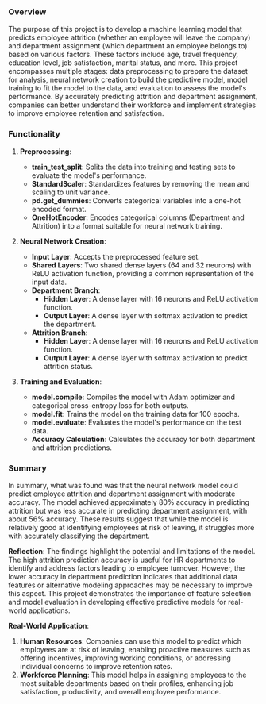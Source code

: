 ### Overview

The purpose of this project is to develop a machine learning model that predicts employee attrition (whether an employee will leave the company) and department assignment (which department an employee belongs to) based on various factors. These factors include age, travel frequency, education level, job satisfaction, marital status, and more. This project encompasses multiple stages: data preprocessing to prepare the dataset for analysis, neural network creation to build the predictive model, model training to fit the model to the data, and evaluation to assess the model's performance. By accurately predicting attrition and department assignment, companies can better understand their workforce and implement strategies to improve employee retention and satisfaction.

### Functionality

1. **Preprocessing**: 
   - **train_test_split**: Splits the data into training and testing sets to evaluate the model's performance.
   - **StandardScaler**: Standardizes features by removing the mean and scaling to unit variance.
   - **pd.get_dummies**: Converts categorical variables into a one-hot encoded format.
   - **OneHotEncoder**: Encodes categorical columns (Department and Attrition) into a format suitable for neural network training.

2. **Neural Network Creation**:
   - **Input Layer**: Accepts the preprocessed feature set.
   - **Shared Layers**: Two shared dense layers (64 and 32 neurons) with ReLU activation function, providing a common representation of the input data.
   - **Department Branch**:
     - **Hidden Layer**: A dense layer with 16 neurons and ReLU activation function.
     - **Output Layer**: A dense layer with softmax activation to predict the department.
   - **Attrition Branch**:
     - **Hidden Layer**: A dense layer with 16 neurons and ReLU activation function.
     - **Output Layer**: A dense layer with softmax activation to predict attrition status.

3. **Training and Evaluation**:
   - **model.compile**: Compiles the model with Adam optimizer and categorical cross-entropy loss for both outputs.
   - **model.fit**: Trains the model on the training data for 100 epochs.
   - **model.evaluate**: Evaluates the model's performance on the test data.
   - **Accuracy Calculation**: Calculates the accuracy for both department and attrition predictions.

### Summary

In summary, what was found was that the neural network model could predict employee attrition and department assignment with moderate accuracy. The model achieved approximately 80% accuracy in predicting attrition but was less accurate in predicting department assignment, with about 56% accuracy. These results suggest that while the model is relatively good at identifying employees at risk of leaving, it struggles more with accurately classifying the department.

**Reflection**:
The findings highlight the potential and limitations of the model. The high attrition prediction accuracy is useful for HR departments to identify and address factors leading to employee turnover. However, the lower accuracy in department prediction indicates that additional data features or alternative modeling approaches may be necessary to improve this aspect. This project demonstrates the importance of feature selection and model evaluation in developing effective predictive models for real-world applications.

**Real-World Application**:
1. **Human Resources**: Companies can use this model to predict which employees are at risk of leaving, enabling proactive measures such as offering incentives, improving working conditions, or addressing individual concerns to improve retention rates.
2. **Workforce Planning**: This model helps in assigning employees to the most suitable departments based on their profiles, enhancing job satisfaction, productivity, and overall employee performance.
